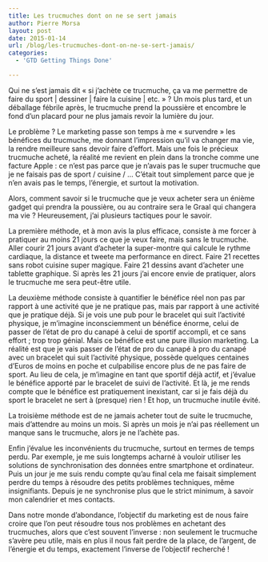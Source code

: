 ```yaml
---
title: Les trucmuches dont on ne se sert jamais
author: Pierre Morsa
layout: post
date: 2015-01-14
url: /blog/les-trucmuches-dont-on-ne-se-sert-jamais/
categories:
  - 'GTD Getting Things Done'

---
```

Qui ne s’est jamais dit « si j’achète ce trucmuche, ça va me permettre de faire du sport | dessiner | faire la cuisine | etc. » ? Un mois plus tard, et un déballage fébrile après, le trucmuche prend la poussière et encombre le fond d’un placard pour ne plus jamais revoir la lumière du jour.

Le problème ? Le marketing passe son temps à me « survendre » les bénéfices du trucmuche, me donnant l’impression qu’il va changer ma vie, la rendre meilleure sans devoir faire d’effort. Mais une fois le précieux trucmuche acheté, la réalité me revient en plein dans la tronche comme une facture Apple : ce n’est pas parce que je n’avais pas le super trucmuche que je ne faisais pas de sport / cuisine / … C’était tout simplement parce que je n’en avais pas le temps, l’énergie, et surtout la motivation.

Alors, comment savoir si le trucmuche que je veux acheter sera un énième gadget qui prendra la poussière, ou au contraire sera le Graal qui changera ma vie ? Heureusement, j’ai plusieurs tactiques pour le savoir.

La première méthode, et à mon avis la plus efficace, consiste à me forcer à pratiquer au moins 21 jours ce que je veux faire, mais sans le trucmuche. Aller courir 21 jours avant d’acheter la super-montre qui calcule le rythme cardiaque, la distance et tweete ma performance en direct. Faire 21 recettes sans robot cuisine super magique. Faire 21 dessins avant d’acheter une tablette graphique. Si après les 21 jours j’ai encore envie de pratiquer, alors le trucmuche me sera peut-être utile.

La deuxième méthode consiste à quantifier le bénéfice réel non pas par rapport à une activité que je ne pratique pas, mais par rapport à une activité que je pratique déjà. Si je vois une pub pour le bracelet qui suit l’activité physique, je m’imagine inconsciemment un bénéfice énorme, celui de passer de l’état de pro du canapé à celui de sportif accompli, et ce sans effort ; trop trop génial. Mais ce bénéfice est une pure illusion marketing. La réalité est que je vais passer de l’état de pro du canapé à pro du canapé avec un bracelet qui suit l’activité physique, possède quelques centaines d’Euros de moins en poche et culpabilise encore plus de ne pas faire de sport. Au lieu de cela, je m’imagine en tant que sportif déjà actif, et j’évalue le bénéfice apporté par le bracelet de suivi de l’activité. Et là, je me rends compte que le bénéfice est pratiquement inexistant, car si je fais déjà du sport le bracelet ne sert à (presque) rien ! Et hop, un trucmuche inutile évité.

La troisième méthode est de ne jamais acheter tout de suite le trucmuche, mais d’attendre au moins un mois. Si après un mois je n’ai pas réellement un manque sans le trucmuche, alors je ne l’achète pas.

Enfin j’évalue les inconvénients du trucmuche, surtout en termes de temps perdu. Par exemple, je me suis longtemps acharné à vouloir utiliser les solutions de synchronisation des données entre smartphone et ordinateur. Puis un jour je me suis rendu compte qu’au final cela me faisait simplement perdre du temps à résoudre des petits problèmes techniques, même insignifiants. Depuis je ne synchronise plus que le strict minimum, à savoir mon calendrier et mes contacts.

Dans notre monde d’abondance, l’objectif du marketing est de nous faire croire que l’on peut résoudre tous nos problèmes en achetant des trucmuches, alors que c’est souvent l’inverse : non seulement le trucmuche s’avère peu utile, mais en plus il nous fait perdre de la place, de l’argent, de l’énergie et du temps, exactement l’inverse de l’objectif recherché !
